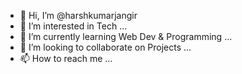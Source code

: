 - 👋 Hi, I’m @harshkumarjangir
- 👀 I’m interested in Tech ... 
- 🌱 I’m currently learning Web Dev & Programming ...
- 💞️ I’m looking to collaborate on Projects ...
- 📫 How to reach me ...

<!---
harshkumarjangir2002/harshkumarjangir2002 is a ✨ special ✨ repository because its `README.md` (this file) appears on your GitHub profile.
You can click the Preview link to take a look at your changes.
--->

